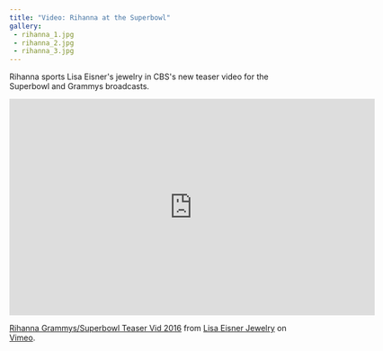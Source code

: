 ```yaml
---
title: "Video: Rihanna at the Superbowl"
gallery:
 - rihanna_1.jpg
 - rihanna_2.jpg
 - rihanna_3.jpg
---
```

Rihanna sports Lisa Eisner's jewelry in CBS's new teaser video for the Superbowl and Grammys broadcasts.

<div class="video">
  <div class="video-wrapper">
    <iframe src="https://player.vimeo.com/video/152382522" width="650" height="385" frameborder="0" webkitallowfullscreen mozallowfullscreen allowfullscreen></iframe> <p><a href="https://vimeo.com/139418336">Rihanna Grammys/Superbowl Teaser Vid  2016</a> from <a href="https://vimeo.com/user35635935">Lisa Eisner Jewelry</a> on <a href="https://vimeo.com">Vimeo</a>.</p>
  </div>
</div>
